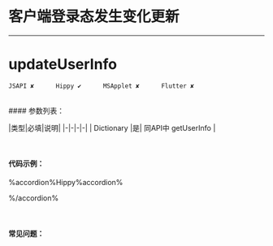 # 客户端登录态发生变化更新
---
# updateUserInfo

```
JSAPI ✘      Hippy ✔      MSApplet ✘      Flutter ✘

```
<br>
#### 参数列表：

|类型|必填|说明|
|-|-|-|-| 
| Dictionary |是| 同API中 getUserInfo |

<br>

#### 代码示例：


%accordion%Hippy%accordion%

%/accordion%

<br>

#### 常见问题：

